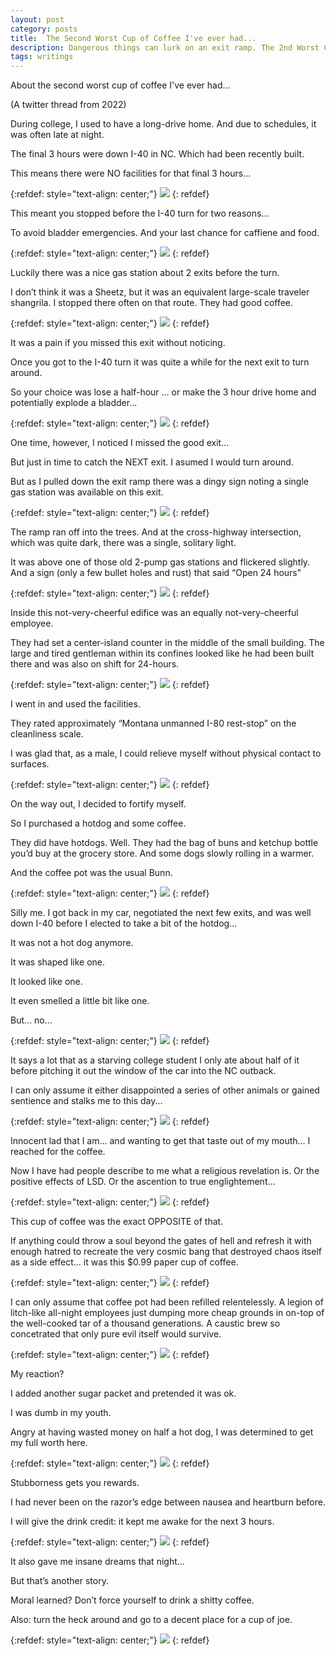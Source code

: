 ```yaml
---
layout: post
category: posts
title:  The Second Worst Cup of Coffee I've ever had...
description: Dangerous things can lurk on an exit ramp. The 2nd Worst Cup of Coffee story.
tags: writings
---
```

About the second worst cup of coffee I've ever had...

(A twitter thread from 2022)

During college, I used to have a long-drive home. And due to schedules, it was often late at night.

The final 3 hours were down I-40 in NC. Which had been recently built.

This means there were NO facilities for that final 3 hours…

{:refdef: style="text-align: center;"}
![](/posts/2024/03/images/coffee1.gif)
{: refdef}

This meant you stopped before the I-40 turn for two reasons…

To avoid bladder emergencies. And your last chance for caffiene and food.

{:refdef: style="text-align: center;"}
![](/posts/2024/03/images/coffee2.gif)
{: refdef}

Luckily there was a nice gas station about 2 exits before the turn.

I don’t think it was a Sheetz, but it was an equivalent large-scale traveler shangrila. I stopped there often on that route. They had good coffee.

{:refdef: style="text-align: center;"}
![](/posts/2024/03/images/coffee3.gif)
{: refdef}

It was a pain if you missed this exit without noticing.

Once you got to the I-40 turn it was quite a while for the next exit to turn around.

So your choice was lose a half-hour … or make the 3 hour drive home and potentially explode a bladder...

{:refdef: style="text-align: center;"}
![](/posts/2024/03/images/coffee4.jpg)
{: refdef}

One time, however, I noticed I missed the good exit...

But just in time to catch the NEXT exit. I asumed I would turn around.

But as I pulled down the exit ramp there was a dingy sign noting a single gas station was available on this exit.

{:refdef: style="text-align: center;"}
![](/posts/2024/03/images/coffee5.gif)
{: refdef}

The ramp ran off into the trees. And at the cross-highway intersection, which was quite dark, there was a single, solitary light.

It was above one of those old 2-pump gas stations and flickered slightly. And a sign (only a few bullet holes and rust) that said “Open 24 hours"

{:refdef: style="text-align: center;"}
![](/posts/2024/03/images/coffee6.gif)
{: refdef}

Inside this not-very-cheerful edifice was an equally not-very-cheerful employee.

They had set a center-island counter in the middle of the small building. The large and tired gentleman within its confines looked like he had been built there and was also on shift for 24-hours.

{:refdef: style="text-align: center;"}
![](/posts/2024/03/images/coffee7.gif)
{: refdef}

I went in and used the facilities.

They rated approximately “Montana unmanned I-80 rest-stop” on the cleanliness scale. 

I was glad that, as a male, I could relieve myself without physical contact to surfaces.

{:refdef: style="text-align: center;"}
![](/posts/2024/03/images/coffee8.gif)
{: refdef}

On the way out, I decided to fortify myself.

So I purchased a hotdog and some coffee.

They did have hotdogs. Well. They had the bag of buns and ketchup bottle you’d buy at the grocery store. And some dogs slowly rolling in a warmer.

And the coffee pot was the usual Bunn.

{:refdef: style="text-align: center;"}
![](/posts/2024/03/images/coffee9.gif)
{: refdef}

Silly me. I got back in my car, negotiated the next few exits, and was well down I-40 before I elected to take a bit of the hotdog…

It was not a hot dog anymore.

It was shaped like one.

It looked like one.

It even smelled a little bit like one.

But… no...

{:refdef: style="text-align: center;"}
![](/posts/2024/03/images/coffee10.gif)
{: refdef}

It says a lot that as a starving college student I only ate about half of it before pitching it out the window of the car into the NC outback.

I can only assume it either disappointed a series of other animals or gained sentience and stalks me to this day...

{:refdef: style="text-align: center;"}
![](/posts/2024/03/images/coffee11.gif)
{: refdef}

Innocent lad that I am… and wanting to get that taste out of my mouth… I reached for the coffee.

Now I have had people describe to me what a religious revelation is. Or the positive effects of LSD.  Or the ascention to true englightement...

{:refdef: style="text-align: center;"}
![](/posts/2024/03/images/coffee12.gif)
{: refdef}

This cup of coffee was the exact OPPOSITE of that.

If anything could throw a soul beyond the gates of hell and refresh it with enough hatred to recreate the very cosmic bang that destroyed chaos itself as a side effect… it was this $0.99 paper cup of coffee.

{:refdef: style="text-align: center;"}
![](/posts/2024/03/images/coffee13.gif)
{: refdef}

I can only assume that coffee pot had been refilled relentelessly. A legion of litch-like all-night employees just dumping more cheap grounds in on-top of the well-cooked tar of a thousand generations. A caustic brew so concetrated that only pure evil itself would survive.

{:refdef: style="text-align: center;"}
![](/posts/2024/03/images/coffee14.gif)
{: refdef}

My reaction?

I added another sugar packet and pretended it was ok.

I was dumb in my youth.

Angry at having wasted money on half a hot dog, I was determined to get my full worth here.

{:refdef: style="text-align: center;"}
![](/posts/2024/03/images/coffee15.gif)
{: refdef}

Stubborness gets you rewards.

I had never been on the razor’s edge between nausea and heartburn before.

I will give the drink credit: it kept me awake for the next 3 hours.

{:refdef: style="text-align: center;"}
![](/posts/2024/03/images/coffee16.gif)
{: refdef}

It also gave me insane dreams that night…

But that’s another story.

Moral learned? Don’t force yourself to drink a shitty coffee.

Also: turn the heck around and go to a decent place for a cup of joe.

{:refdef: style="text-align: center;"}
![](/posts/2024/03/images/coffee17.gif)
{: refdef}
